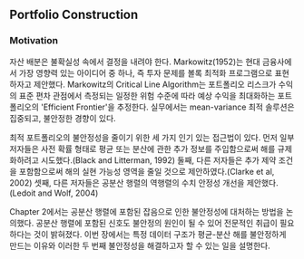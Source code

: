 ## Portfolio Construction

### Motivation

자산 배분은 불확실성 속에서 결정을 내려야 한다. Markowitz(1952)는 현대 금융사에서 가장 영향력 있는 아이디어 중 하나, 즉 투자 문제를 볼록 최적화 프로그램으로 표현하자고 제안했다.
Markowitz의 Critical Line Algorithm는 포트폴리오 리스크가 수익의 표준 편차 관점에서 측정되는 일정한 위험 수준에 따라 예상 수익을 최대화하는 포트폴리오의 'Efficient Frontier'을 추정한다.
실무에서는 mean-variance 최적 솔루션은 집중되고, 불안정한 경향이 있다.

최적 포트폴리오의 불안정성을 줄이기 위한 세 가지 인기 있는 접근법이 있다.
먼저 일부 저자들은 사전 확률 형태로 평균 또는 분산에 관한 추가 정보를 주입함으로써 해를 규제화하려고 시도했다.(Black and Litterman, 1992)
둘째, 다른 저자들은 추가 제약 조건을 포함함으로써 해의 실현 가능성 영역을 줄일 것으로 제안하였다.(Clarke et al, 2002)
셋째, 다른 저자들은 공분산 행렬의 역행렬의 수치 안정성 개선을 제안했다.(Ledoit and Wolf, 2004)

Chapter 2에서는 공분산 행렬에 포함된 잡음으로 인한 불안정성에 대처하는 방법을 논의했다. 공분산 행렬에 포함된 신호도 불안정의 원인이 될 수 있어 전문적인 취급이 필요하다는 것이 밝혀졌다.
이번 장에서는 특정 데이터 구조가 평균-분산 해를 불안정하게 만드는 이유와 이러한 두 번째 불안정성을 해결하고자 할 수 있는 일을 설명한다.